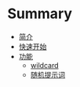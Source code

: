 # Summary

* [简介](README.md)
* [快速开始](book/ready.md)
* [功能]()
    * [wildcard](book/function/wildcard.md)
    * [随机提示词](book/function/random_prompt.md)
